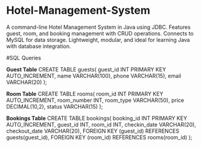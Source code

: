 # Hotel-Management-System
A command-line Hotel Management System in Java using JDBC. Features guest, room, and booking management with CRUD operations. Connects to MySQL for data storage. Lightweight, modular, and ideal for learning Java with database integration.

#SQL Queries

**Guest Table**
CREATE TABLE guests(
guest_id INT PRIMARY KEY AUTO_INCREMENT,
name VARCHAR(100),
phone VARCHAR(15),
email VARCHAR(20)
);

**Room Table**
CREATE TABLE rooms(
room_id INT PRIMARY KEY AUTO_INCREMENT,
room_number INT,
room_type VARCHAR(50),
price DECIMAL(10,2),
status VARCHAR(15)
);

**Bookings Table**
CREATE TABLE bookings(
booking_id INT PRIMARY KEY AUTO_INCREMENT,
guest_id INT,
room_id INT,
checkin_date VARCHAR(20),
checkout_date VARCHAR(20),
FOREIGN KEY (guest_id)
REFERENCES guests(guest_id),
FOREIGN KEY (room_id)
REFERENCES rooms(room_id)
);
